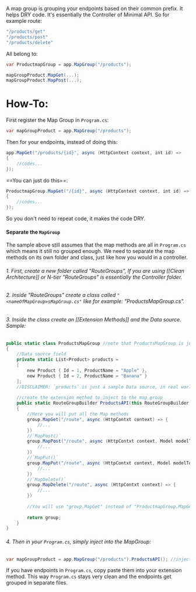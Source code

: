 A map group is grouping your endpoints based on their common prefix. It helps DRY code.
It's essentially the Controller of Minimal API.
So for example route:
```c#
"/products/get"
"/products/post"
"/products/delete"
```
All belong to:
```c#
var ProductmapGroup = app.MapGroup("/products");

mapGroupProduct.MapGet(...);
mapGroupProduct.MapPost(...);
```
# How-To:
First register the Map Group in `Program.cs`:
```c#
var mapGroupProduct = app.MapGroup("/products");
```
Then for your endpoints, instead of doing this:
```c#
app.MapGet("/products/{id}", async (HttpContext context, int id) =>
{
	//codes...
});
```
==You can just do this==:
```c#
ProductmapGroup.MapGet("/{id}", async (HttpContext context, int id) =>
{
	//codes...
});
```
So you don't need to repeat code, it makes the code DRY.
#### Separate the `MapGroup`
The sample above still assumes that the map methods are all in `Program.cs` which means it still no grouped enough. We need to separate the map methods on its own folder and class, just like how you would in a controller.
###### 1. First, create a new folder called "RouteGroups", If you are using [[Clean Architecture]] or N-tier "RouteGroups" is essentially the Controller folder.
###### 2. Inside "RouteGroups" create a class called `"<nameOfMapGroup>sMapGroup.cs"` like for example: "ProductsMapGroup.cs".
###### 3. Inside the class create an [[Extension Methods]] and the Data source. Sample:
```c#
public static class ProductsMapGroup //note that ProductsMapGroup is just a sample, it could be "EmployeesMapGroup" etc...
{
	//Data source field
	private static List<Product> products =
	[
	    new Product { Id = 1, ProductName = "Apple" },
	    new Product { Id = 2, ProductName = "Banana" }
	];
	//DISCLAIMER: `products` is just a sample Data source, in real world of course you inject a repository or a service to this Controller/MapGroup. Assuming you know how to inject a service or repo.
	
	//create the extension method to inject to the map group
	public static RouteGroupBuilder ProductsAPI(this RouteGroupBuilder group) //"ProductsAPI" name is just a sample name
	{
		//Here you will put all the Map methods
		group.MapGet("/route", async (HttpContxt context) => {
			//...
		})
		//`MapPost()`
		group.MapPost("/route", async (HttpContxt context, Model modelToPost) => {
			//...
		})
		//`MapPut()`
		group.MapPut("/route", async (HttpContxt context, Model modelToPut) => {
			//...
		})
		//`MapDelete()`
		group.MapDelete("/route", async (HttpContxt context) => {
			//...
		})
		
		//You will use "group.MapGet" instead of "ProductmapGroup.MapGet", it will refer to the same thing.
		
		return group;
	}
}
```
###### 4. Then in your `Program.cs`, simply inject into the MapGroup:
```c#
var mapGroupProduct = app.MapGroup("/products").ProductsAPI(); //inject ProductsAPI here
```
If you have endpoints in `Program.cs`, copy paste them into your extension method. This way `Program.cs` stays very clean and the endpoints get grouped in separate files.
